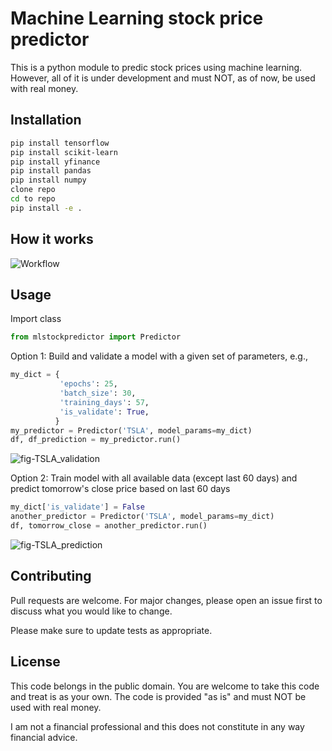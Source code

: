 # Machine Learning stock price predictor

This is a python module to predic stock prices using machine learning. However, all of it is under development and must NOT, as of now, be used with real money.
 
## Installation


```bash
pip install tensorflow
pip install scikit-learn
pip install yfinance
pip install pandas
pip install numpy
clone repo
cd to repo
pip install -e .
```

## How it works

![Workflow](https://github.com/aim137/MachineLearning_stock_predictor/assets/70944449/36906510-aae3-4c6b-ac25-131d1033933c)

## Usage

Import class
```python
from mlstockpredictor import Predictor
```

Option 1: Build and validate a model with a given set of parameters, e.g.,
```python
my_dict = {
           'epochs': 25,
           'batch_size': 30,
           'training_days': 57,
           'is_validate': True,
          }
my_predictor = Predictor('TSLA', model_params=my_dict)
df, df_prediction = my_predictor.run()
```

![fig-TSLA_validation](https://github.com/aim137/MachineLearning_stock_predictor/assets/70944449/a63ec254-a4cd-4f5d-86e4-1e0e6706c46e)

Option 2: Train model with all available data (except last 60 days) and predict tomorrow's close price based on last 60 days
```python
my_dict['is_validate'] = False
another_predictor = Predictor('TSLA', model_params=my_dict)
df, tomorrow_close = another_predictor.run()
```

![fig-TSLA_prediction](https://github.com/aim137/MachineLearning_stock_predictor/assets/70944449/949d7efa-1dce-4c12-9e70-df50a7f92724)


## Contributing

Pull requests are welcome. For major changes, please open an issue first
to discuss what you would like to change.

Please make sure to update tests as appropriate.

## License

This code belongs in the public domain. You are welcome to take this code and treat is as your own. 
The code is provided "as is" and must NOT be used with real money.

I am not a financial professional and this does not constitute in any way financial advice.
